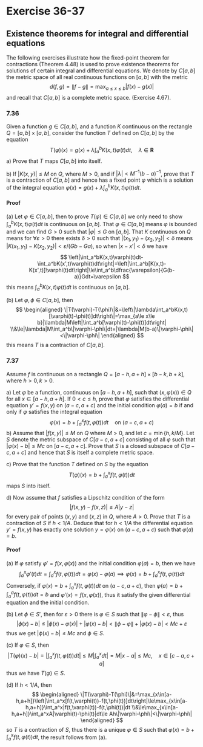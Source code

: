 # Exercise 36-37

## Existence theorems for integral and differential equations

The following exercises illustrate how the fixed-point theorem for contractions (Theorem 4.48) is used to prove existence theorems for solutions of certain integral and differential equations. We denote by $C[a,b]$ the metric space of all real continuous functions on $[a,b]$ with the metric
$$
d(f,g)=\|f-g\|=\max_{a\le x\le b}|f(x)-g(x)|
$$
and recall that $C[a,b]$ is a complete metric space. (Exercise 4.67).

### 7.36

Given a function $g\in C[a,b]$, and a function $K$ continuous on the rectangle $Q=[a,b]\times[a,b]$, consider the function $T$ defined on $C[a,b]$ by the equation
$$
T(\varphi)(x)=g(x)+\lambda\int_a^bK(x,t)\varphi(t)dt,\quad\lambda\in\mathbf{R}
$$
a) Prove that $T$ maps $C[a,b]$ into itself.

b) If $|K(x,y)|\le M$ on $Q$, where $M>0$, and if $|\lambda|<M^{-1}(b-a)^{-1}$, prove that $T$ is a contraction of $C[a,b]$ and hence has a fixed point $\varphi$ which is a solution of the integral equation $\varphi(x)=g(x)+\lambda\int_a^bK(x,t)\varphi(t)dt$.

#### Proof

(a) Let $\varphi\in C[a,b]$, then to prove $T(\varphi)\in C[a,b]$ we only need to show $\int_a^bK(x,t)\varphi(t)dt$ is continuous on $[a,b]$. That $\varphi\in C[a,b]$ means $\varphi$ is bounded and we can find $G>0$ such that $|\varphi|\le G$ on $[a,b]$. That $K$ continuous on $Q$ means for $\forall\varepsilon>0$ there exists $\delta>0$ such that $|(x_1,y_1)-(x_2,y_2)|<\delta$ means $|K(x_1,y_1)-K(x_2,y_2)|<\varepsilon/(Gb-Ga)$, so when $|x-x'|<\delta$ we have
$$
\left|\int_a^bK(x,t)\varphi(t)dt-\int_a^bK(x',t)\varphi(t)dt\right|=\left|\int_a^b[K(x,t)-K(x',t)]\varphi(t)dt\right|\le\int_a^b\dfrac{\varepsilon}{G(b-a)}Gdt=\varepsilon
$$
this means $\int_a^bK(x,t)\varphi(t)dt$ is continuous on $[a,b]$.

(b) Let $\varphi,\phi\in C[a,b]$, then
$$
\begin{aligned}
\|T(\varphi)-T(\phi)\|&=\left\|\lambda\int_a^bK(x,t)[\varphi(t)-\phi(t)]dt\right\|=\max_{a\le x\le b}|\lambda|M\left|\int_a^b[\varphi(t)-\phi(t)]dt\right|
\\&\le|\lambda|M\int_a^b\|\varphi-\phi\|dt=|\lambda|M(b-a)\|\varphi-\phi\|<\|\varphi-\phi\|
\end{aligned}
$$
this means $T$ is a contraction of $C[a,b]$.

### 7.37

Assume $f$ is continuous on a rectangle $Q=[a-h,a+h]\times[b-k,b+k]$, where $h>0,k>0$.

a) Let $\varphi$ be a function, continuous on $[a-h,a+h]$, such that $(x,\varphi(x))\in Q$ for all $x\in[a-h,a+h]$. If $0<c\le h$, prove that $\varphi$ satisfies the differential equation $y'=f(x,y)$ on $(a-c,a+c)$ and the initial condition $\varphi(a)=b$ if and only if $\varphi$ satisfies the integral equation
$$
\varphi(x)=b+\int_a^xf(t,\varphi(t))dt\quad\text{on }(a-c,a+c)
$$
b) Assume that $|f(x,y)|\le M$ on $Q$ where $M>0$, and let $c=\min\{h,k/M\}$. Let $S$ denote the metric subspace of $C[a-c,a+c]$ consisting of all $\varphi$ such that $|\varphi(x)-b|\le Mc$ on $[a-c,a+c]$. Prove that $S$ is a closed subspace of $C[a-c,a+c]$ and hence that $S$ is itself a complete metric space.

c) Prove that the function $T$ defined on $S$ by the equation
$$
T(\varphi)(x)=b+\int_a^xf(t,\varphi(t))dt
$$
maps $S$ into itself.

d) Now assume that $f$ satisfies a Lipschitz condition of the form
$$
|f(x,y)-f(x,z)|\le A|y-z|
$$
for every pair of points $(x,y)$ and $(x,z)$ in $Q$, where $A>0$. Prove that $T$ is a contraction of $S$ if $h<1/A$. Deduce that for $h<1/A$ the differential equation $y'=f(x,y)$ has exactly one solution $y=\varphi(x)$ on $(a-c,a+c)$ such that $\varphi(a)=b$.

#### Proof

(a) If $\varphi$ satisfy $\varphi'=f(x,\varphi(x))$ and the initial condition $\varphi(a)=b$, then we have
$$
\int_a^x\varphi'(t)dt=\int_a^xf(t,\varphi(t))dt=\varphi(x)-\varphi(a)\implies\varphi(x)=b+\int_a^xf(t,\varphi(t))dt
$$
Conversely, if $\varphi(x)=b+\int_a^xf(t,\varphi(t))dt$ on $(a-c,a+c)$, then $\varphi(a)=b+\int_a^af(t,\varphi(t))dt=b$ and $\varphi'(x)=f(x,\varphi(x))$, thus it satisfy the given differential equation and the initial condition.

(b) Let $\phi\in S'$, then for $\varepsilon>0$ there is $\varphi\in S$ such that $\|\varphi-\phi\|<\varepsilon$, thus
$$
|\phi(x)-b|\le|\phi(x)-\varphi(x)|+|\varphi(x)-b|<\|\phi-\varphi\|+|\varphi(x)-b|<Mc+\varepsilon
$$
thus we get $|\phi(x)-b|\le Mc$ and $\phi\in S$.

(c) If $\varphi\in S$, then
$$
|T(\varphi)(x)-b|=\left|\int_a^xf(t,\varphi(t))dt\right|\le M\left|\int_a^xdt\right|=M|x-a|\le Mc,\quad x\in [c-a,c+a]
$$
thus we have $T(\varphi)\in S$.

(d) If $h<1/A$, then
$$
\begin{aligned}
\|T(\varphi)-T(\phi)\|&=\max_{x\in[a-h,a+h]}\left|\int_a^x[f(t,\varphi(t))-f(t,\phi(t))]dt\right|\le\max_{x\in[a-h,a+h]}\int_a^x|f(t,\varphi(t))-f(t,\phi(t))|dt
\\&\le\max_{x\in[a-h,a+h]}\int_a^xA|\varphi(t)-\phi(t)|dt\le Ah\|\varphi-\phi\|<\|\varphi-\phi\|
\end{aligned}
$$
so $T$ is a contraction of $S$, thus there is a unique $\varphi\in S$ such that $\varphi(x)=b+\int_a^xf(t,\varphi(t))dt$, the result follows from (a).
